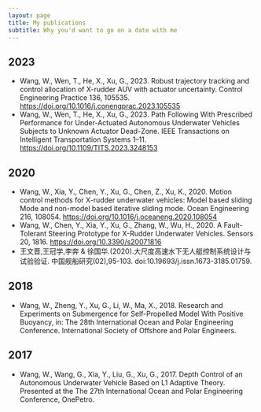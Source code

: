 ```yaml
---
layout: page
title: My publications
subtitle: Why you'd want to go on a date with me
---
```


2023
---
- Wang, W., Wen, T., He, X., Xu, G., 2023. Robust trajectory tracking and control allocation of X-rudder AUV with actuator uncertainty. Control Engineering Practice 136, 105535. https://doi.org/10.1016/j.conengprac.2023.105535
- Wang, W., Wen, T., He, X., Xu, G., 2023. Path Following With Prescribed Performance for Under-Actuated Autonomous Underwater Vehicles Subjects to Unknown Actuator Dead-Zone. IEEE Transactions on Intelligent Transportation Systems 1–11. https://doi.org/10.1109/TITS.2023.3248153

2020
---
- Wang, W., Xia, Y., Chen, Y., Xu, G., Chen, Z., Xu, K., 2020. Motion control methods for X-rudder underwater vehicles: Model based sliding Mode and non-model based iterative sliding mode. Ocean Engineering 216, 108054. https://doi.org/10.1016/j.oceaneng.2020.108054
- Wang, W., Chen, Y., Xia, Y., Xu, G., Zhang, W., Wu, H., 2020. A Fault-Tolerant Steering Prototype for X-Rudder Underwater Vehicles. Sensors 20, 1816. https://doi.org/10.3390/s20071816
- 王文晋,王冠学,李奔 & 徐国华.(2020).大尺度高速水下无人艇控制系统设计与试验验证. 中国舰船研究(02),95-103. doi:10.19693/j.issn.1673-3185.01759.

2018
---
- Wang, W., Zheng, Y., Xu, G., Li, W., Ma, X., 2018. Research and Experiments on Submergence for Self-Propelled Model With Positive Buoyancy, in: The 28th International Ocean and Polar Engineering Conference. International Society of Offshore and Polar Engineers.

2017
---
- Wang, W., Wang, G., Xia, Y., Liu, G., Xu, G., 2017. Depth Control of an Autonomous Underwater Vehicle Based on L1 Adaptive Theory. Presented at the The 27th International Ocean and Polar Engineering Conference, OnePetro.

